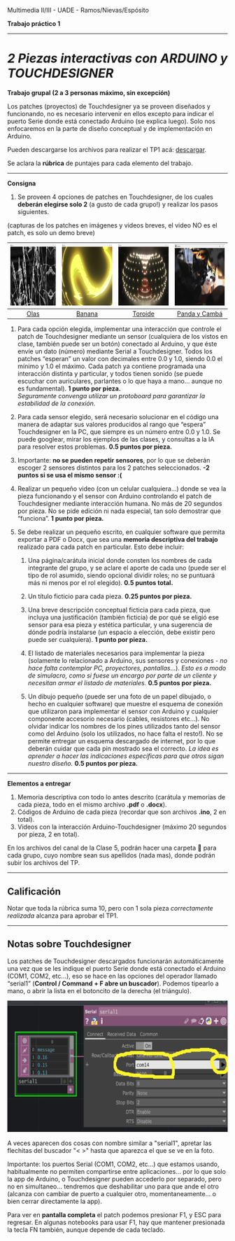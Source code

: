 Multimedia II/III - UADE - Ramos/Nievas/Espósito

**Trabajo práctico 1**

---

# *2 Piezas interactivas con ARDUINO y TOUCHDESIGNER*
**Trabajo grupal (2 a 3 personas máximo, sin excepción)**

Los patches (proyectos) de Touchdesigner ya se proveen diseñados y funcionando, no es necesario intervenir en ellos excepto para indicar el puerto Serie donde está conectado Arduino (se explica luego). Solo nos enfocaremos en la parte de diseño conceptual y de implementación en Arduino.

Pueden descargarse los archivos para realizar el TP1 acá: [descargar](https://github.com/JaoRamos/multimedia-uade-juan/raw/refs/heads/main/TPS/Archivos-TP1.zip).

Se aclara la **rúbrica** de puntajes para cada elemento del trabajo.

---

**Consigna** 

1. Se proveen 4 opciones de patches en Touchdesigner, de los cuales **deberán elegirse solo 2** (a gusto de cada grupo\!) y realizar los pasos siguientes.

(capturas de los patches en imágenes y videos breves, el video NO es el patch, es solo un demo breve)

| <img src="imgs/olas.png" width="200" height="140"> | <img src="imgs/banana.png" width="200" height="140"> | <img src="imgs/toroide.png" width="200" height="140"> | <img src="imgs/panda.png" width="200" height="140"> |
| :---: | :---: | :---: | :---: |
| [Olas](https://youtu.be/AE75TbHW__I?si=DVa87qp0Tsx6OVu_) | [Banana](https://youtu.be/PD3q_tzNWeg?si=kjKSQKVahAF-d2Ha) | [Toroide](https://youtu.be/y6wEPaHaTio?si=lMxSjsdc5j-rC5rZ) | [Panda y Cambá](https://youtu.be/FYjiVRFY_X4?si=29aptJWjF06tOr6O) |


1. Para cada opción elegida, implementar una interacción que controle el patch de Touchdesigner mediante un sensor (cualquiera de los vistos en clase, también puede ser un botón) conectado al Arduino, y que éste envíe un dato (número) mediante Serial a Touchdesigner. Todos los patches “esperan” un valor con decimales entre 0.0 y 1.0, siendo 0.0 el mínimo y 1.0 el máximo. Cada patch ya contiene programada una interacción distinta y particular, y todos tienen sonido (se puede escuchar con auriculares, parlantes o lo que haya a mano… aunque no es fundamental). **1 punto por pieza.**  
   *Seguramente convenga utilizar un protoboard para garantizar la estabilidad de la conexión.*

2. Para cada sensor elegido, será necesario solucionar en el código una manera de adaptar sus valores producidos al rango que “espera” Touchdesigner en la PC, que siempre es un número entre 0.0 y 1.0. Se puede googlear, mirar los ejemplos de las clases, y consultas a la IA para resolver estos problemas. **0.5 puntos por pieza.**

3. Importante: **no se pueden repetir sensores**, por lo que se deberán escoger 2 sensores distintos para los 2 patches seleccionados. **\-2 puntos si se usa el mismo sensor :(**

4. Realizar un pequeño video (con un celular cualquiera…) donde se vea la pieza funcionando y el sensor con Arduino controlando el patch de Touchdesigner mediante interacción humana. No más de 20 segundos por pieza. No se pide edición ni nada especial, tan solo demostrar que “funciona”. **1 punto por pieza.**

5. Se debe realizar un pequeño escrito, en cualquier software que permita exportar a PDF o Docx, que sea una **memoria descriptiva del trabajo** realizado para cada patch en particular. Esto debe incluir:

   1. Una página/carátula inicial donde consten los nombres de cada integrante del grupo, y se aclare el aporte de cada uno (puede ser el tipo de rol asumido, siendo opcional dividir roles; no se puntuará más ni menos por el rol elegido).  **0.5 puntos total.**

   2. Un título ficticio para cada pieza. **0.25 puntos por pieza.**

   3. Una breve descripción conceptual ficticia para cada pieza, que incluya una justificación (también ficticia) de por qué se eligió ese sensor para esa pieza y estética particular, y una sugerencia de dónde podría instalarse (un espacio a elección, debe existir pero puede ser cualquiera). **1 punto por pieza.**

   4. El listado de materiales necesarios para implementar la pieza (solamente lo relacionado a Arduino, sus sensores y conexiones \- *no hace falta contemplar PC, proyectores, pantallas*…). *Esto es a modo de simulacro, como si fuese un encargo por parte de un cliente y necesitan armar el listado de materiales.* **0.5 puntos por pieza.**

   5. Un dibujo pequeño (puede ser una foto de un papel dibujado, o hecho en cualquier software) que muestre el esquema de conexión que utilizaron para implementar el sensor con Arduino y cualquier componente accesorio necesario (cables, resistores etc…). No olvidar indicar los nombres de los pines utilizados tanto del sensor como del Arduino (solo los utilizados, no hace falta el resto\!). No se permite entregar un esquema descargado de internet, por lo que deberán cuidar que cada pin mostrado sea el correcto. *La idea es aprender a hacer las indicaciones específicas para que otros sigan nuestro diseño.* **0.5 puntos por pieza.**

---

**Elementos a entregar**

1. Memoria descriptiva con todo lo antes descrito (carátula y memorias de cada pieza, todo en el mismo archivo **.pdf** o **.docx**).  
2. Códigos de Arduino de cada pieza (recordar que son archivos **.ino**, 2 en total).  
3. Videos con la interacción Arduino-Touchdesigner (máximo 20 segundos por pieza, 2 en total).

En los archivos del canal de la Clase 5, podrán hacer una carpeta 📂 para cada grupo, cuyo nombre sean sus apellidos (nada mas), donde podrán subir los archivos del TP.

---

## Calificación

Notar que toda la rúbrica suma 10, pero con 1 sola pieza *correctamente realizada* alcanza para aprobar el TP1.

---

## Notas sobre Touchdesigner

Los patches de Touchdesigner descargados funcionarán automáticamente una vez que se les indique el puerto Serie donde está conectado el Arduino (COM1, COM2, etc…), eso se hace en las opciones del operador llamado “serial1” (**Control / Command \+ F abre un buscador**). Podemos tipearlo a mano, o abrir la lista en el botoncito de la derecha (el triángulo).

<img src="imgs/serial-td.png" width="600" height="300">

A veces aparecen dos cosas con nombre similar a "serial1", apretar las flechitas del buscador "< >" hasta que aparezca el que se ve en la foto.

Importante: los puertos Serial (COM1, COM2, etc...) que estamos usando, habitualmente no permiten compartirse entre aplicaciones... por lo que solo la app de Arduino, o Touchdesigner pueden accederlo por separado, pero no en simultaneo... tendremos que deshabilitar uno para que ande el otro (alcanza con cambiar de puerto a cualquier otro, momentaneamente... o bien cerrar directamente la app).

Para ver en **pantalla completa** el patch podemos presionar F1, y ESC para regresar. En algunas notebooks para usar F1, hay que mantener presionada la tecla FN también, aunque depende de cada teclado.
